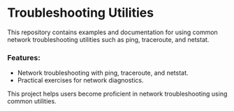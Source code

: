 # Troubleshooting Utilities

This repository contains examples and documentation for using common network troubleshooting utilities such as ping, traceroute, and netstat.

### Features:
- Network troubleshooting with ping, traceroute, and netstat.
- Practical exercises for network diagnostics.

This project helps users become proficient in network troubleshooting using common utilities.

